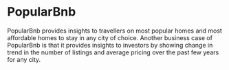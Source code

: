 # PopularBnb
PopularBnb provides insights to travellers on most popular homes and most affordable homes to stay in any city of choice.
Another business case of PopularBnb is that it provides insights to investors by showing change in trend in the number of listings and average pricing over the past few years for any city.


